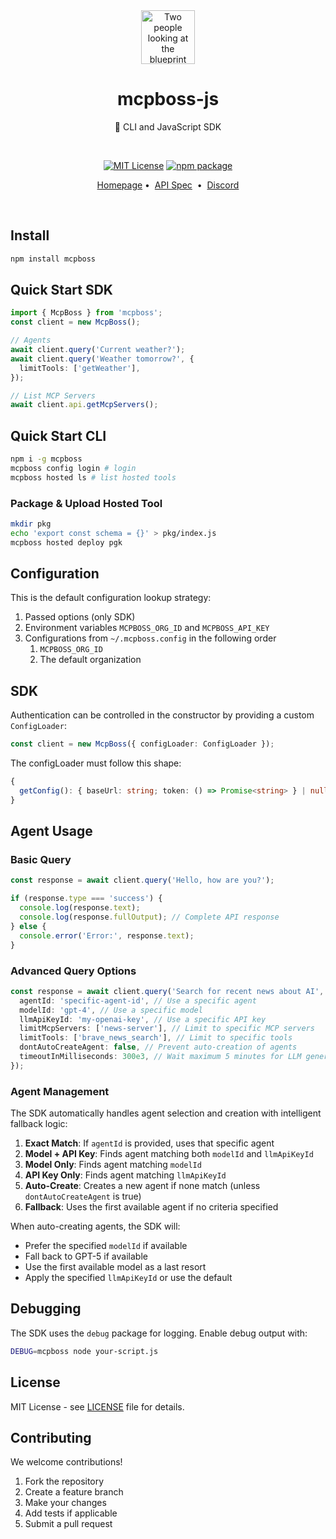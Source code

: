 <div align="center">
  <img alt="Two people looking at the blueprint" height="86" src="https://mcpboss.mcp-boss.com/favicon-prod.png" width="86">
  <h1 align="center"><b>mcpboss-js</b></h1>
  <p align="center">🚀 CLI and JavaScript SDK</p>
</div>
<br/>

<p align="center">
  <a href="https://opensource.org/license/mit" rel="nofollow"><img src="https://img.shields.io/github/license/hey-api/openapi-ts" alt="MIT License"></a>
  <a href="https://badge.fury.io/js/mcpboss" rel="nofollow"><img src="https://badge.fury.io/js/mcpboss.svg" alt="npm package" /></a>
</p>

<p align="center">
  <a href="https://mcp-boss.com">Homepage</a><span>&nbsp;•&nbsp;</span>
  <a href="https://docs.mcp-boss.com/">API Spec</a>
  <span>&nbsp;•&nbsp;</span>
  <a href="https://discord.gg/6TvjvmSP">Discord</a>
</p>

<br/>

## Install

```bash
npm install mcpboss
```

## Quick Start SDK

```typescript
import { McpBoss } from 'mcpboss';
const client = new McpBoss();

// Agents
await client.query('Current weather?');
await client.query('Weather tomorrow?', {
  limitTools: ['getWeather'],
});

// List MCP Servers
await client.api.getMcpServers();
```

## Quick Start CLI

```bash
npm i -g mcpboss
mcpboss config login # login
mcpboss hosted ls # list hosted tools
```

### Package & Upload Hosted Tool

```bash
mkdir pkg
echo 'export const schema = {}' > pkg/index.js
mcpboss hosted deploy pgk
```

## Configuration

This is the default configuration lookup strategy:

1. Passed options (only SDK)
2. Environment variables `MCPBOSS_ORG_ID` and `MCPBOSS_API_KEY`
3. Configurations from `~/.mcpboss.config` in the following order
   1. `MCPBOSS_ORG_ID`
   2. The default organization

## SDK

Authentication can be controlled in the constructor by providing a custom `ConfigLoader`:

```typescript
const client = new McpBoss({ configLoader: ConfigLoader });
```

The configLoader must follow this shape:

```typescript
{
  getConfig(): { baseUrl: string; token: () => Promise<string> } | null;
}
```

## Agent Usage

### Basic Query

```typescript
const response = await client.query('Hello, how are you?');

if (response.type === 'success') {
  console.log(response.text);
  console.log(response.fullOutput); // Complete API response
} else {
  console.error('Error:', response.text);
}
```

### Advanced Query Options

```typescript
const response = await client.query('Search for recent news about AI', {
  agentId: 'specific-agent-id', // Use a specific agent
  modelId: 'gpt-4', // Use a specific model
  llmApiKeyId: 'my-openai-key', // Use a specific API key
  limitMcpServers: ['news-server'], // Limit to specific MCP servers
  limitTools: ['brave_news_search'], // Limit to specific tools
  dontAutoCreateAgent: false, // Prevent auto-creation of agents
  timeoutInMilliseconds: 300e3, // Wait maximum 5 minutes for LLM generation
});
```

### Agent Management

The SDK automatically handles agent selection and creation with intelligent fallback logic:

1. **Exact Match**: If `agentId` is provided, uses that specific agent
2. **Model + API Key**: Finds agent matching both `modelId` and `llmApiKeyId`
3. **Model Only**: Finds agent matching `modelId`
4. **API Key Only**: Finds agent matching `llmApiKeyId`
5. **Auto-Create**: Creates a new agent if none match (unless `dontAutoCreateAgent` is true)
6. **Fallback**: Uses the first available agent if no criteria specified

When auto-creating agents, the SDK will:

- Prefer the specified `modelId` if available
- Fall back to GPT-5 if available
- Use the first available model as a last resort
- Apply the specified `llmApiKeyId` or use the default

## Debugging

The SDK uses the `debug` package for logging. Enable debug output with:

```bash
DEBUG=mcpboss node your-script.js
```

## License

MIT License - see [LICENSE](LICENSE) file for details.

## Contributing

We welcome contributions!

1. Fork the repository
2. Create a feature branch
3. Make your changes
4. Add tests if applicable
5. Submit a pull request
